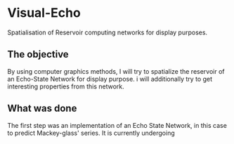 # Visual-Echo
Spatialisation of Reservoir computing networks for display purposes.

## The objective
By using computer graphics methods, I will try to spatialize the reservoir of an Echo-State Network for display purpose. i will additionally try to get interesting properties from this network.

## What was done
The first step was an implementation of an Echo State Network, in this case to predict Mackey-glass' series.
It is currently undergoing
